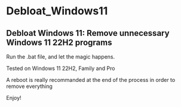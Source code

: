 # Debloat_Windows11
## Debloat Windows 11: Remove unnecessary Windows 11 22H2 programs

Run the .bat file, and let the magic happens.

Tested on Windows 11 22H2, Family and Pro

A reboot is really recommanded at the end of the process in order to remove everything

Enjoy!
